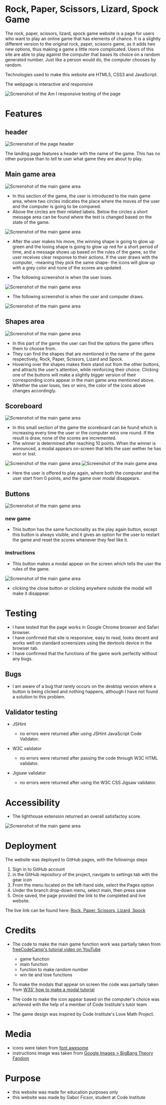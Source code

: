 # Rock, Paper, Scissors, Lizard, Spock Game

The rock, paper, scissors, lizard, spock game website is a page for users who want to play an online game that has elements of chance. It is a slightly different version to the original rock, paper, scissors game, as it adds two new options, thus making a game a little more complicated. Users of this site are able to play against the computer that bases its choice on a random generated number. Just like a person would do, the computer chooses by random.

Technologies used to make this website are HTML5, CSS3 and JavaScript.

The webpage is interactive and responsive

![Screenshot of the Am I responsive testing of the page](docs/responsive-design.png)

# Features

## header

![Screenshot of the page header](docs/header-screenshot.png)

The landing page features a header with the name of the game. This has no other purpose than to tell te user what game they are about to play.

## Main game area

![Screenshot of the main game area](docs/main-game-area.png)

* In this section of the game, the user is introduced to the main game area, where two circles indicates the place where the moves of the user and the computer is going to be compared.
* Above the circles are their related labels. Below the circles a short message area can be found where the text is changed based on the state of the game.

![Screenshot of the main game area](docs/state-of-game-win.png)

* After the user makes his move, the winning shape is going to glow up green and the losing shape is going to glow up red for a short period of time, and a message shows up based on the rules of the game, so the user receives clear response to their actions. If the user draws with the computer, -meaning they pick the same shape- the icons will glow up with a grey color and none of the scores are updated.

* The following screenshot is when the user loses.

![Screenshot of the main game area](docs/state-of-game-lose.png)

* The following screenshot is when the user and computer draws.

![Screenshot of the main game area](docs/state-of-game-draw.png)

## Shapes area

![Screenshot of the main game area](docs/shapes-area.png)

* In this part of the game the user can find the options the game offers them to choose from. 
* They can find the shapes that are mentioned in the name of the game respectively, Rock, Paper, Scissors, Lizard and Spock.
* Hovering over the shapes makes them stand out from the other buttons, and attracts the user's attention, while reinforcing their choice. Clicking one of the buttons will make a slightly bigger version of their corresponding icons appear in the main game area mentioned above.
* Whether the user loses, ties or wins, the color of the icons above changes accordingly.

## Scoreboard

![Screenshot of the main game area](docs/scoreboard.png)

* In this small section of the game the scoreboard can be found which is increasing every time the user or the computer wins one round. If the result is draw, none of the scores are incremented. 
* The winner is determined after reaching 10 points.
When the winner is announced, a modal appears on-screen that tells the user wether he has won or lost.

![Screenshot of the main game area](docs/game-over-win.png)
![Screenshot of the main game area](docs/game-over-lose.png)

* Here the user is offered to play again, where both the computer and the user start from 0 points, and the game over modal disappears.

## Buttons

![Screenshot of the main game area](docs/buttons.png)

### new game

* This button has the same functionality as the play again button, except this button is always visible, and it gives an option for the user to restart the game and reset the scores whenever they feel like it.

### instructions

* This button makes a modal appear on the screen which tells the user the rules of the game.

![Screenshot of the main game area](docs/instructions.png)

* clicking the close button or clicking anywhere outside the modal will make it disappear.

# Testing

* I have tested that the page works in Google Chrome browser and Safari browser.
* I have confirmed that site is responsive, easy to read, looks decent and works well on standard screensizes using the devtools device in the browser tab.
* I have confirmed that the functions of the game work perfectly without any bugs.

## Bugs
* I am aware of a bug that rarely occurs on the desktop version where a button is being clicked and nothing happens, although I have not found a solution to this problem.

## Validator testing

* JSHint
    * no errors were returned after using JSHint JavaScript Code Validator.

* W3C validator
    * no errors were returned after passing the code through W3C HTML validator.

* Jigsaw validator
    * no errors were returned after using the W3C CSS Jigsaw validator.

# Accessibility

* The lighthouse extension returned an overall satisfactoy score.

![Screenshot of the main game area](docs/lighthouse-score.png)

# Deployment 

The website was deployed to GitHub pages, with the followings steps

1. Sign in to GitHub account 
2. in the GitHub repository of the project, navigate to settings tab with the gear icon
3. From the menu located on the left-hand side, select the Pages option
4. Under the branch drop-down menu, select main, then press save
5. Once saved, the page provided the link to the completed and live website.

The live link can be found here: [Rock, Paper, Scissors, Lizard, Spock](https://gaborficsor.github.io/rock-paper-scissor-lizard-spock-game/)

# Credits

* The code to make the main game function work was partially taken from [freeCodeCamp's tutorial video on YouTube](https://www.youtube.com/watch?v=jaVNP3nIAv0)
    * game function
    * main function
    * function to make random number
    * win tie and lose functions

* To make the modals that appear on screen the code was partially taken from [W3S' how to make a modal tutorial](https://www.w3schools.com/howto/howto_css_modals.asp)

* The code to make the icon appear based on the computer's choice was achieved with the help of a member of Code Institute's tutor team

* The game design was inspired by Code Institute's Love Math Project.

# Media
* icons were taken from [font awesome](https://fontawesome.com/)
* instructions image was taken from [Google Images > BigBang Theory Fandom ](https://bigbangtheory.fandom.com/wiki/Rock,_Paper,_Scissors,_Lizard,_Spock)

# Purpose

* this website was made for education purposes only
* this website was made by Gabor Ficsor, student at Code Institute